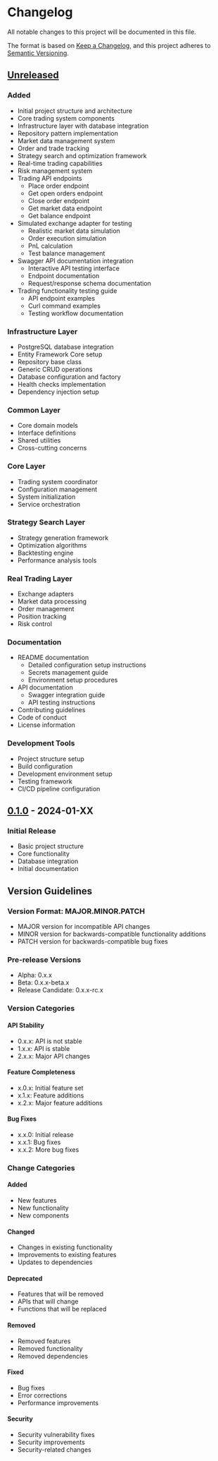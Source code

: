 # Changelog

All notable changes to this project will be documented in this file.

The format is based on [Keep a Changelog](https://keepachangelog.com/en/1.0.0/),
and this project adheres to [Semantic Versioning](https://semver.org/spec/v2.0.0.html).

## [Unreleased]

### Added
- Initial project structure and architecture
- Core trading system components
- Infrastructure layer with database integration
- Repository pattern implementation
- Market data management system
- Order and trade tracking
- Strategy search and optimization framework
- Real-time trading capabilities
- Risk management system
- Trading API endpoints
  - Place order endpoint
  - Get open orders endpoint
  - Close order endpoint
  - Get market data endpoint
  - Get balance endpoint
- Simulated exchange adapter for testing
  - Realistic market data simulation
  - Order execution simulation
  - PnL calculation
  - Test balance management
- Swagger API documentation integration
  - Interactive API testing interface
  - Endpoint documentation
  - Request/response schema documentation
- Trading functionality testing guide
  - API endpoint examples
  - Curl command examples
  - Testing workflow documentation

### Infrastructure Layer
- PostgreSQL database integration
- Entity Framework Core setup
- Repository base class
- Generic CRUD operations
- Database configuration and factory
- Health checks implementation
- Dependency injection setup

### Common Layer
- Core domain models
- Interface definitions
- Shared utilities
- Cross-cutting concerns

### Core Layer
- Trading system coordinator
- Configuration management
- System initialization
- Service orchestration

### Strategy Search Layer
- Strategy generation framework
- Optimization algorithms
- Backtesting engine
- Performance analysis tools

### Real Trading Layer
- Exchange adapters
- Market data processing
- Order management
- Position tracking
- Risk control

### Documentation
- README documentation
  - Detailed configuration setup instructions
  - Secrets management guide
  - Environment setup procedures
- API documentation
  - Swagger integration guide
  - API testing instructions
- Contributing guidelines
- Code of conduct
- License information

### Development Tools
- Project structure setup
- Build configuration
- Development environment setup
- Testing framework
- CI/CD pipeline configuration

## [0.1.0] - 2024-01-XX

### Initial Release
- Basic project structure
- Core functionality
- Database integration
- Initial documentation

[Unreleased]: https://github.com/username/tradingsystem/compare/v0.1.0...HEAD
[0.1.0]: https://github.com/username/tradingsystem/releases/tag/v0.1.0

## Version Guidelines

### Version Format: MAJOR.MINOR.PATCH

- MAJOR version for incompatible API changes
- MINOR version for backwards-compatible functionality additions
- PATCH version for backwards-compatible bug fixes

### Pre-release Versions

- Alpha: 0.x.x
- Beta: 0.x.x-beta.x
- Release Candidate: 0.x.x-rc.x

### Version Categories

#### API Stability
- 0.x.x: API is not stable
- 1.x.x: API is stable
- 2.x.x: Major API changes

#### Feature Completeness
- x.0.x: Initial feature set
- x.1.x: Feature additions
- x.2.x: Major feature additions

#### Bug Fixes
- x.x.0: Initial release
- x.x.1: Bug fixes
- x.x.2: More bug fixes

### Change Categories

#### Added
- New features
- New functionality
- New components

#### Changed
- Changes in existing functionality
- Improvements to existing features
- Updates to dependencies

#### Deprecated
- Features that will be removed
- APIs that will change
- Functions that will be replaced

#### Removed
- Removed features
- Removed functionality
- Removed dependencies

#### Fixed
- Bug fixes
- Error corrections
- Performance improvements

#### Security
- Security vulnerability fixes
- Security improvements
- Security-related changes

